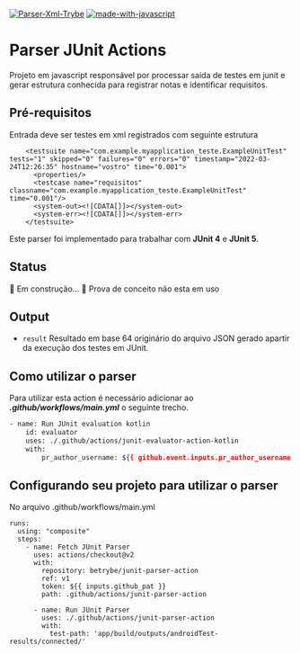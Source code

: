 [![Parser-Xml-Trybe](https://img.shields.io/badge/avaliador-trybe-green.svg)](https://github.com/Naereen/badges)
 [![made-with-javascript](https://img.shields.io/badge/Made%20with-JavaScript-1f425f.svg)](https://www.javascript.com)

# Parser JUnit Actions

Projeto em javascript responsável por processar saida de testes em junit e gerar estrutura conhecida para registrar notas e identificar requisitos.
## Pré-requisitos

Entrada deve ser testes em xml registrados com seguinte estrutura

``` <?xml version="1.0" encoding="UTF-8"?>
    <testsuite name="com.example.myapplication_teste.ExampleUnitTest" tests="1" skipped="0" failures="0" errors="0" timestamp="2022-03-24T12:26:35" hostname="vostro" time="0.001">
      <properties/>
      <testcase name="requisitos" classname="com.example.myapplication_teste.ExampleUnitTest" time="0.001"/>
      <system-out><![CDATA[]]></system-out>
      <system-err><![CDATA[]]></system-err>
    </testsuite>

```
Este parser foi implementado para trabalhar com **JUnit 4** e **JUnit 5**. 

## Status

🚧 Em construção... 🚧
Prova de conceito não esta em uso

<!-- ## Inputs
- ```pr_author_username``` 
  **Campo obrigatório**
  Nome do usuário responsável pelo pull request, essa informação é advinda do próprio github. -->

## Output 
  - ```result```
  Resultado em base 64 originário do arquivo JSON gerado apartir da execução dos testes em JUnit.


## Como utilizar o parser 
Para utilizar esta action é necessário adicionar ao ***.github/workflows/main.yml*** o seguinte trecho.

```bash 
- name: Run JUnit evaluation kotlin
    id: evaluator
    uses: ./.github/actions/junit-evaluator-action-kotlin
    with:
        pr_author_username: ${{ github.event.inputs.pr_author_username }}

```

## Configurando seu projeto para utilizar o parser 

No arquivo .github/workflows/main.yml
```
runs: 
  using: "composite"
  steps: 
    - name: Fetch JUnit Parser
      uses: actions/checkout@v2
      with:
        repository: betrybe/junit-parser-action
        ref: v1
        token: ${{ inputs.github_pat }}
        path: .github/actions/junit-parser-action

      - name: Run JUnit Parser
        uses: ./.github/actions/junit-parser-action
        with:
          test-path: 'app/build/outputs/androidTest-results/connected/'
```

